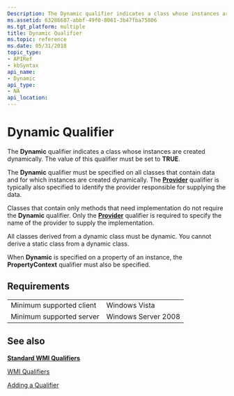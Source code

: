 ```yaml
---
Description: The Dynamic qualifier indicates a class whose instances are created dynamically. The value of this qualifier must be set to TRUE.
ms.assetid: 63286687-abbf-49f0-8061-3b47fba75806
ms.tgt_platform: multiple
title: Dynamic Qualifier
ms.topic: reference
ms.date: 05/31/2018
topic_type: 
- APIRef
- kbSyntax
api_name: 
- Dynamic
api_type: 
- NA
api_location: 
---
```


# Dynamic Qualifier

The **Dynamic** qualifier indicates a class whose instances are created dynamically. The value of this qualifier must be set to **TRUE**.

The **Dynamic** qualifier must be specified on all classes that contain data and for which instances are created dynamically. The [**Provider**](/windows/desktop/api/Provider/nl-provider-provider) qualifier is typically also specified to identify the provider responsible for supplying the data.

Classes that contain only methods that need implementation do not require the **Dynamic** qualifier. Only the [**Provider**](/windows/desktop/api/Provider/nl-provider-provider) qualifier is required to specify the name of the provider to supply the implementation.

All classes derived from a dynamic class must be dynamic. You cannot derive a static class from a dynamic class.

When **Dynamic** is specified on a property of an instance, the **PropertyContext** qualifier must also be specified.

## Requirements



|                                     |                                |
|-------------------------------------|--------------------------------|
| Minimum supported client<br/> | Windows Vista<br/>       |
| Minimum supported server<br/> | Windows Server 2008<br/> |



## See also

<dl> <dt>

[**Standard WMI Qualifiers**](standard-wmi-qualifiers.md)
</dt> <dt>

[WMI Qualifiers](wmi-qualifiers.md)
</dt> <dt>

[Adding a Qualifier](adding-a-qualifier.md)
</dt> </dl>

 

 




